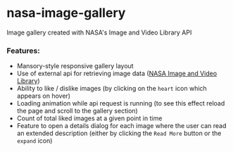 # nasa-image-gallery
Image gallery created with NASA's Image and Video Library API

### Features:
- Mansory-style responsive gallery layout
- Use of external api for retrieving image data ([NASA Image and Video Library](https://api.nasa.gov/#:~:text=NASA%20Image%20and-,Video,-Library%3A%20API%20to))
- Ability to like / dislike images (by clicking on the `heart` icon which appears on hover)
- Loading animation while api request is running (to see this effect reload the page and scroll to the gallery section)
- Count of total liked images at a given point in time
- Feature to open a details dialog for each image where the user can read an extended description (either by clicking the `Read More` button or the `expand` icon)
